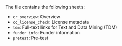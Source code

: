 The file contains the following sheets:

- `cr_overview`: Overview  
- `cc_license_check`: License metadata 
- `tdm`: Full-text links for Text and Data Mining (TDM)
- `funder_info`: Funder information
- `pretest`: Pre-test

